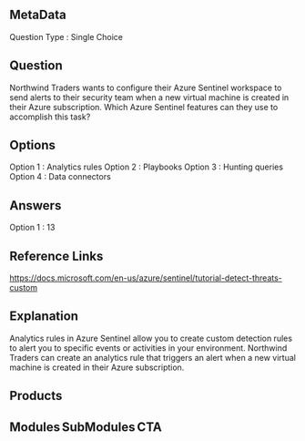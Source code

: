 ## MetaData
Question Type : Single Choice

## Question
Northwind Traders wants to configure their Azure Sentinel workspace to send alerts to their security team when a new virtual machine is created in their Azure subscription. Which Azure Sentinel features can they use to accomplish this task?

## Options
Option 1 : Analytics rules
Option 2 : Playbooks 
Option 3 : Hunting queries 
Option 4 : Data connectors 

## Answers
Option 1 : 13

## Reference Links
https://docs.microsoft.com/en-us/azure/sentinel/tutorial-detect-threats-custom 
 
## Explanation
Analytics rules in Azure Sentinel allow you to create custom detection rules to alert you to specific events or activities in your environment. Northwind Traders can create an analytics rule that triggers an alert when a new virtual machine is created in their Azure subscription.

## Products 


## Modules SubModules CTA 